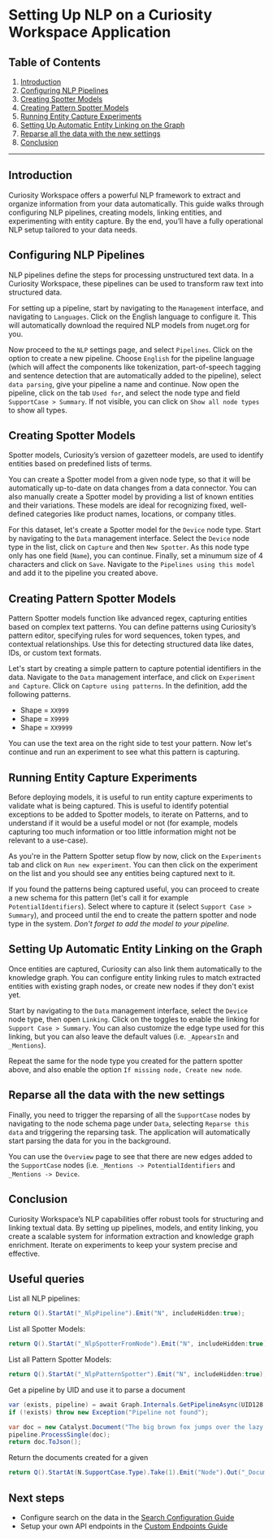 # Setting Up NLP on a Curiosity Workspace Application

## Table of Contents
1. [Introduction](#introduction)
2. [Configuring NLP Pipelines](#configuring-nlp-pipelines)
3. [Creating Spotter Models](#creating-spotter-models)
4. [Creating Pattern Spotter Models](#creating-pattern-spotter-models)
5. [Running Entity Capture Experiments](#running-entity-capture-experiments)
6. [Setting Up Automatic Entity Linking on the Graph](#setting-up-automatic-entity-linking-on-the-graph)
7. [Reparse all the data with the new settings](#reparse-all-the-data-with-the-new-settings)
8. [Conclusion](#conclusion)

---

## Introduction
Curiosity Workspace offers a powerful NLP framework to extract and organize information from your data automatically. This guide walks through configuring NLP pipelines, creating models, linking entities, and experimenting with entity capture. By the end, you’ll have a fully operational NLP setup tailored to your data needs.

## Configuring NLP Pipelines
NLP pipelines define the steps for processing unstructured text data. In a Curiosity Workspace, these pipelines can be used to transform raw text into structured data. 

For setting up a pipeline, start by navigating to the `Management` interface, and navigating to `Languages`. Click on the English language to configure it. This will automatically download the required NLP models from nuget.org for you. 

Now proceed to the `NLP` settings page, and select `Pipelines`. Click on the option to create a new pipeline. Choose `English` for the pipeline language (which will affect the components like tokenization, part-of-speech tagging and sentence detection that are automatically added to the pipeline), select `data parsing`, give your pipeline a name and continue. Now open the pipeline, click on the tab `Used for`, and select the node type and field `SupportCase > Summary`. If not visible, you can click on `Show all node types` to show all types.

## Creating Spotter Models
Spotter models, Curiosity’s version of gazetteer models, are used to identify entities based on predefined lists of terms. 

You can create a Spotter model from a given node type, so that it will be automatically up-to-date on data changes from a data connector. You can also manually create a Spotter model by providing a list of known entities and their variations. These models are ideal for recognizing fixed, well-defined categories like product names, locations, or company titles.

For this dataset, let's create a Spotter model for the `Device` node type. Start by navigating to the `Data` management interface. Select the `Device` node type in the list, click on `Capture` and then `New Spotter`. As this node type only has one field (`Name`), you can continue. Finally, set a minumum size of 4 characters and click on `Save`. Navigate to the `Pipelines using this model` and add it to the pipeline you created above.


## Creating Pattern Spotter Models
Pattern Spotter models function like advanced regex, capturing entities based on complex text patterns. You can define patterns using Curiosity’s pattern editor, specifying rules for word sequences, token types, and contextual relationships. Use this for detecting structured data like dates, IDs, or custom text formats.

Let's start by creating a simple pattern to capture potential identifiers in the data. Navigate to the `Data` management interface, and click on `Experiment and Capture`. Click on `Capture using patterns`. In the definition, add the following patterns.

- Shape = `XX999`
- Shape = `X9999`
- Shape = `XX9999`

You can use the text area on the right side to test your pattern.  Now let's continue and run an experiment to see what this pattern is capturing.

## Running Entity Capture Experiments

Before deploying models, it is useful to run entity capture experiments to validate what is being captured. This is useful to identify potential exceptions to be added to Spotter models, to iterate on Patterns, and to understand if it would be a useful model or not (for example, models capturing too much information or too little information might not be relevant to a use-case). 

As you're in the Pattern Spotter setup flow by now, click on the `Experiments` tab and click on `Run new experiment`. You can then click on the experiment on the list and you should see any entities being captured next to it.

If you found the patterns being captured useful, you can proceed to create a new schema for this pattern (let's call it for example `PotentialIdentifiers`). Select where to capture it (select `Support Case > Summary`), and proceed until the end to create the pattern spotter and node type in the system. *Don't forget to add the model to your pipeline.*

## Setting Up Automatic Entity Linking on the Graph

Once entities are captured, Curiosity can also link them automatically to the knowledge graph. You can configure entity linking rules to match extracted entities with existing graph nodes, or create new nodes if they don't exist yet.

Start by navigating to the `Data` management interface, select the `Device` node type, then open `Linking`. Click on the toggles to enable the linking for `Support Case > Summary`. You can also customize the edge type used for this linking, but you can also leave the default values (i.e. `_AppearsIn` and `_Mentions`).

Repeat the same for the node type you created for the pattern spotter above, and also enable the option `If missing node, Create new node`.

## Reparse all the data with the new settings

Finally, you need to trigger the reparsing of all the `SupportCase` nodes by navigating to the node schema page under `Data`, selecting `Reparse this data` and triggering the reparsing task. The application will automatically start parsing the data for you in the background. 

You can use the `Overview` page to see that there are new edges added to the `SupportCase` nodes (i.e. `_Mentions -> PotentialIdentifiers` and `_Mentions -> Device`. 

## Conclusion
Curiosity Workspace’s NLP capabilities offer robust tools for structuring and linking textual data. By setting up pipelines, models, and entity linking, you create a scalable system for information extraction and knowledge graph enrichment. Iterate on experiments to keep your system precise and effective.

## Useful queries

List all NLP pipelines:
```csharp
return Q().StartAt("_NlpPipeline").Emit("N", includeHidden:true);
```

List all Spotter Models:
```csharp
return Q().StartAt("_NlpSpotterFromNode").Emit("N", includeHidden:true);
```

List all Pattern Spotter Models:
```csharp
return Q().StartAt("_NlpPatternSpotter").Emit("N", includeHidden:true);
```

Get a pipeline by UID and use it to parse a document
```csharp
var (exists, pipeline) = await Graph.Internals.GetPipelineAsync(UID128.Parse("CyW7HoQdgY8YLE4g95gcA2"));
if (!exists) throw new Exception("Pipeline not found");

var doc = new Catalyst.Document("The big brown fox jumps over the lazy dog", Language.English);
pipeline.ProcessSingle(doc);
return doc.ToJson();
```

Return the documents created for a given
```csharp
return Q().StartAt(N.SupportCase.Type).Take(1).Emit("Node").Out("_Document").Emit("Doc", includeHidden:true);
```

## Next steps
- Configure search on the data in the [Search Configuration Guide](/search-configuration/INSTRUCTIONS.md)
- Setup your own API endpoints in the [Custom Endpoints Guide](/custom-endpoints/INSTRUCTIONS.md)
